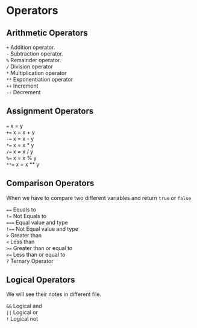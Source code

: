 # Operators

## Arithmetic Operators

`+` Addition operator.\
`-` Subtraction operator.\
`%` Remainder operator.\
`/` Division operator\
`*` Multiplication operator\
`**` Exponentiation operator\
`++` Increment\
`--` Decrement

## Assignment Operators

`=` x = y\
`+=` x = x + y\
`-=` x = x - y\
`*=` x = x * y\
`/=` x = x / y\
`%=` x = x % y\
`**=` x = x ** y

## Comparison Operators

When we have to compare two different variables and return `true` or `false`

`==` Equals to\
`!=` Not Equals to\
`===` Equal value and type\
`!==` Not Equal value and type\
`>` Greater than\
`<` Less than\
`>=` Greater than or equal to\
`<=` Less than or equal to\
`?` Ternary Operator

## Logical Operators

We will see their notes in different file.

`&&` Logical and\
`||` Logical or\
`!` Logical not